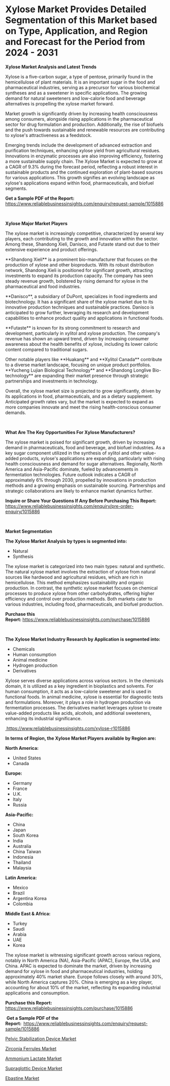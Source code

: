 <p><h1>Xylose Market Provides Detailed Segmentation of this Market based on Type, Application, and Region and Forecast for the Period from 2024 - 2031</h1></p><p><strong>Xylose Market Analysis and Latest Trends</strong></p>
<p><p>Xylose is a five-carbon sugar, a type of pentose, primarily found in the hemicellulose of plant materials. It is an important sugar in the food and pharmaceutical industries, serving as a precursor for various biochemical syntheses and as a sweetener in specific applications. The growing demand for natural sweeteners and low-calorie food and beverage alternatives is propelling the xylose market forward.</p><p>Market growth is significantly driven by increasing health consciousness among consumers, alongside rising applications in the pharmaceutical sector for drug formulation and production. Additionally, the rise of biofuels and the push towards sustainable and renewable resources are contributing to xylose's attractiveness as a feedstock.</p><p>Emerging trends include the development of advanced extraction and purification techniques, enhancing xylose yield from agricultural residues. Innovations in enzymatic processes are also improving efficiency, fostering a more sustainable supply chain. The Xylose Market is expected to grow at a CAGR of 9.3% during the forecast period, reflecting a robust interest in sustainable products and the continued exploration of plant-based sources for various applications. This growth signifies an evolving landscape as xylose's applications expand within food, pharmaceuticals, and biofuel segments.</p></p>
<p><strong>Get a Sample PDF of the Report:&nbsp;</strong> <a href="https://www.reliablebusinessinsights.com/enquiry/request-sample/1015886?utm_campaign=63&utm_medium=2&utm_source=Github&utm_content=ia&utm_term=07112024&utm_id=xylose">https://www.reliablebusinessinsights.com/enquiry/request-sample/1015886</a></p>
<p>&nbsp;</p>
<p><strong>Xylose Major Market Players</strong></p>
<p><p>The xylose market is increasingly competitive, characterized by several key players, each contributing to the growth and innovation within the sector. Among these, Shandong Xieli, Danisco, and Futaste stand out due to their extensive experience and product offerings.</p><p>**Shandong Xieli** is a prominent bio-manufacturer that focuses on the production of xylose and other bioproducts. With its robust distribution network, Shandong Xieli is positioned for significant growth, attracting investments to expand its production capacity. The company has seen steady revenue growth, bolstered by rising demand for xylose in the pharmaceutical and food industries.</p><p>**Danisco**, a subsidiary of DuPont, specializes in food ingredients and biotechnology. It has a significant share of the xylose market due to its innovative production techniques and sustainable practices. Danisco is anticipated to grow further, leveraging its research and development capabilities to enhance product quality and applications in functional foods.</p><p>**Futaste** is known for its strong commitment to research and development, particularly in xylitol and xylose production. The company's revenue has shown an upward trend, driven by increasing consumer awareness about the health benefits of xylose, including its lower caloric content compared to traditional sugars.</p><p>Other notable players like **Huakang** and **Xylitol Canada** contribute to a diverse market landscape, focusing on unique product portfolios. **Yucheng Lujian Biological Technology** and **Shandong Longlive Bio-technology** are expanding their market presence through strategic partnerships and investments in technology.</p><p>Overall, the xylose market size is projected to grow significantly, driven by its applications in food, pharmaceuticals, and as a dietary supplement. Anticipated growth rates vary, but the market is expected to expand as more companies innovate and meet the rising health-conscious consumer demands.</p></p>
<p>&nbsp;</p>
<p><strong>What Are The Key Opportunities For Xylose Manufacturers?</strong></p>
<p><p>The xylose market is poised for significant growth, driven by increasing demand in pharmaceuticals, food and beverage, and biofuel industries. As a key sugar component utilized in the synthesis of xylitol and other value-added products, xylose's applications are expanding, particularly with rising health consciousness and demand for sugar alternatives. Regionally, North America and Asia-Pacific dominate, fueled by advancements in fermentation technologies. Future outlook indicates a CAGR of approximately 6% through 2030, propelled by innovations in production methods and a growing emphasis on sustainable sourcing. Partnerships and strategic collaborations are likely to enhance market dynamics further.</p></p>
<p><strong>Inquire or Share Your Questions If Any Before Purchasing This Report:</strong> <a href="https://www.reliablebusinessinsights.com/enquiry/pre-order-enquiry/1015886?utm_campaign=63&utm_medium=2&utm_source=Github&utm_content=ia&utm_term=07112024&utm_id=xylose">https://www.reliablebusinessinsights.com/enquiry/pre-order-enquiry/1015886</a></p>
<p>&nbsp;</p>
<p><strong>Market Segmentation</strong></p>
<p><strong>The Xylose Market Analysis by types is segmented into:</strong></p>
<p><ul><li>Natural</li><li>Synthesis</li></ul></p>
<p><p>The xylose market is categorized into two main types: natural and synthetic. The natural xylose market involves the extraction of xylose from natural sources like hardwood and agricultural residues, which are rich in hemicellulose. This method emphasizes sustainability and organic production. In contrast, the synthetic xylose market focuses on chemical processes to produce xylose from other carbohydrates, offering higher efficiency and control over production methods. Both markets cater to various industries, including food, pharmaceuticals, and biofuel production.</p></p>
<p><strong>Purchase this Report:&nbsp;</strong><a href="https://www.reliablebusinessinsights.com/purchase/1015886?utm_campaign=63&utm_medium=2&utm_source=Github&utm_content=ia&utm_term=07112024&utm_id=xylose">https://www.reliablebusinessinsights.com/purchase/1015886</a></p>
<p>&nbsp;</p>
<p><strong>The Xylose Market Industry Research by Application is segmented into:</strong></p>
<p><ul><li>Chemicals</li><li>Human consumption</li><li>Animal medicine</li><li>Hydrogen production</li><li>Derivatives</li></ul></p>
<p><p>Xylose serves diverse applications across various sectors. In the chemicals domain, it is utilized as a key ingredient in bioplastics and solvents. For human consumption, it acts as a low-calorie sweetener and is used in functional foods. In animal medicine, xylose is essential for diagnostic tests and formulations. Moreover, it plays a role in hydrogen production via fermentation processes. The derivatives market leverages xylose to create value-added products like acids, alcohols, and additional sweeteners, enhancing its industrial significance.</p></p>
<p><a href="https://www.reliablebusinessinsights.com/xylose-r1015886?utm_campaign=63&utm_medium=2&utm_source=Github&utm_content=ia&utm_term=07112024&utm_id=xylose">&nbsp;https://www.reliablebusinessinsights.com/xylose-r1015886</a></p>
<p><strong>In terms of Region, the Xylose Market Players available by Region are:</strong></p>
<p>
    <p> <strong> North America: </strong>
        <ul>
            <li>United States</li>
            <li>Canada</li>
        </ul>
        </p> 
    <p> <strong> Europe: </strong>
        <ul>
            <li>Germany</li>
            <li>France</li>
            <li>U.K.</li>
            <li>Italy</li>
            <li>Russia</li>
        </ul>
        </p> 
    <p> <strong> Asia-Pacific: </strong>
        <ul>
            <li>China</li>
            <li>Japan</li>
            <li>South Korea</li>
            <li>India</li>
            <li>Australia</li>
            <li>China Taiwan</li>
            <li>Indonesia</li>
            <li>Thailand</li>
            <li>Malaysia</li>
        </ul>
        </p> 
    <p> <strong> Latin America: </strong>
        <ul>
            <li>Mexico</li>
            <li>Brazil</li>
            <li>Argentina Korea</li>
            <li>Colombia</li>
        </ul>
        </p> 
    <p> <strong> Middle East & Africa: </strong>
        <ul>
            <li>Turkey</li>
            <li>Saudi</li>
            <li>Arabia</li>
            <li>UAE</li>
            <li>Korea</li>
        </ul>
    </p>
    </p>
<p><p>The xylose market is witnessing significant growth across various regions, notably in North America (NA), Asia-Pacific (APAC), Europe, the USA, and China. APAC is expected to dominate the market, driven by increasing demand for xylose in food and pharmaceutical industries, holding approximately 40% market share. Europe follows closely with around 30%, while North America captures 20%. China is emerging as a key player, accounting for about 10% of the market, reflecting its expanding industrial applications and consumption.</p></p>
<p><strong>Purchase this Report: </strong><a href="https://www.reliablebusinessinsights.com/purchase/1015886?utm_campaign=63&utm_medium=2&utm_source=Github&utm_content=ia&utm_term=07112024&utm_id=xylose">https://www.reliablebusinessinsights.com/purchase/1015886</a></p>
<p>&nbsp;<strong>Get a Sample PDF of the Report:&nbsp;&nbsp;</strong><a href="https://www.reliablebusinessinsights.com/enquiry/request-sample/1015886?utm_campaign=63&utm_medium=2&utm_source=Github&utm_content=ia&utm_term=07112024&utm_id=xylose">https://www.reliablebusinessinsights.com/enquiry/request-sample/1015886</a></p>
<p><strong></strong></p>
<p><p><a href="https://issuu.com/reportprime-2/docs/pelvic-stabilization-device-market-_28a8746a537a18?utm_campaign=63&utm_medium=2&utm_source=Github&utm_content=ia&utm_term=07112024&utm_id=xylose">Pelvic Stabilization Device Market</a></p><p><a href="https://github.com/maq4brod/Market-Research-Report-List-1/blob/main/zirconia-ferrules-market.md?utm_campaign=63&utm_medium=2&utm_source=Github&utm_content=ia&utm_term=07112024&utm_id=xylose">Zirconia Ferrules Market</a></p><p><a href="https://github.com/rovj3gerson/Market-Research-Report-List-1/blob/main/ammonium-lactate-market.md?utm_campaign=63&utm_medium=2&utm_source=Github&utm_content=ia&utm_term=07112024&utm_id=xylose">Ammonium Lactate Market</a></p><p><a href="https://issuu.com/reportprime-2/docs/supraglottic-device-market-size-203_e4c037df493041?utm_campaign=63&utm_medium=2&utm_source=Github&utm_content=ia&utm_term=07112024&utm_id=xylose">Supraglottic Device Market</a></p><p><a href="https://medium.com/@lashaunm5st/what-is-ebastine-market-e28c78aee93b?utm_campaign=63&utm_medium=2&utm_source=Github&utm_content=ia&utm_term=07112024&utm_id=xylose">Ebastine Market</a></p></p>